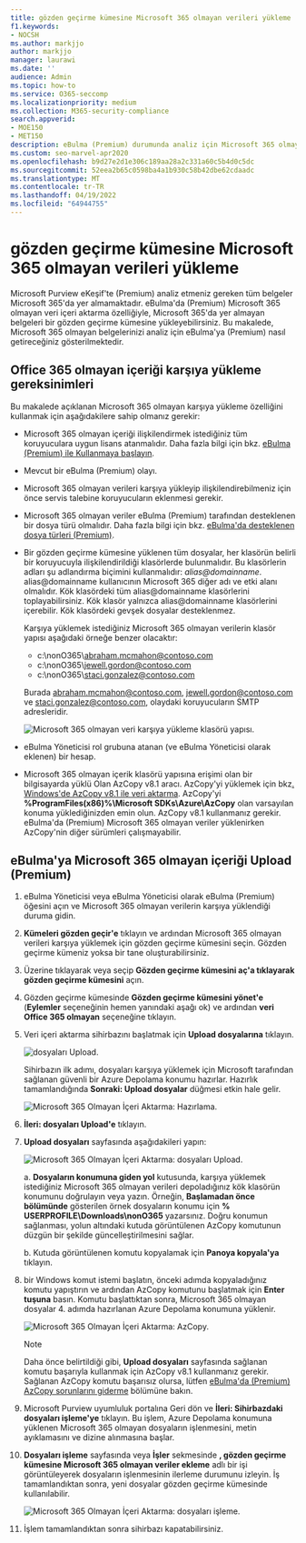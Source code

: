 ```yaml
---
title: gözden geçirme kümesine Microsoft 365 olmayan verileri yükleme
f1.keywords:
- NOCSH
ms.author: markjjo
author: markjjo
manager: laurawi
ms.date: ''
audience: Admin
ms.topic: how-to
ms.service: O365-seccomp
ms.localizationpriority: medium
ms.collection: M365-security-compliance
search.appverid:
- MOE150
- MET150
description: eBulma (Premium) durumunda analiz için Microsoft 365 olmayan verileri bir gözden geçirme kümesine aktarmayı öğrenin.
ms.custom: seo-marvel-apr2020
ms.openlocfilehash: b9d27e2d1e306c189aa28a2c331a60c5b4d0c5dc
ms.sourcegitcommit: 52eea2b65c0598ba4a1b930c58b42dbe62cdaadc
ms.translationtype: MT
ms.contentlocale: tr-TR
ms.lasthandoff: 04/19/2022
ms.locfileid: "64944755"
---
```

# <a name="load-non-microsoft-365-data-into-a-review-set"></a>gözden geçirme kümesine Microsoft 365 olmayan verileri yükleme

Microsoft Purview eKeşif'te (Premium) analiz etmeniz gereken tüm belgeler Microsoft 365'da yer almamaktadır. eBulma'da (Premium) Microsoft 365 olmayan veri içeri aktarma özelliğiyle, Microsoft 365'da yer almayan belgeleri bir gözden geçirme kümesine yükleyebilirsiniz. Bu makalede, Microsoft 365 olmayan belgelerinizi analiz için eBulma'ya (Premium) nasıl getireceğiniz gösterilmektedir.

## <a name="requirements-to-upload-non-office-365-content"></a>Office 365 olmayan içeriği karşıya yükleme gereksinimleri

Bu makalede açıklanan Microsoft 365 olmayan karşıya yükleme özelliğini kullanmak için aşağıdakilere sahip olmanız gerekir:

- Microsoft 365 olmayan içeriği ilişkilendirmek istediğiniz tüm koruyuculara uygun lisans atanmalıdır. Daha fazla bilgi için bkz. [eBulma (Premium) ile Kullanmaya başlayın](get-started-with-advanced-ediscovery.md#step-1-verify-and-assign-appropriate-licenses).

- Mevcut bir eBulma (Premium) olayı.

- Microsoft 365 olmayan verileri karşıya yükleyip ilişkilendirebilmeniz için önce servis talebine koruyucuların eklenmesi gerekir.

- Microsoft 365 olmayan veriler eBulma (Premium) tarafından desteklenen bir dosya türü olmalıdır. Daha fazla bilgi için bkz. [eBulma'da desteklenen dosya türleri (Premium)](supported-filetypes-ediscovery20.md).

- Bir gözden geçirme kümesine yüklenen tüm dosyalar, her klasörün belirli bir koruyucuyla ilişkilendirildiği klasörlerde bulunmalıdır. Bu klasörlerin adları şu adlandırma biçimini kullanmalıdır: *alias@domainname*. alias@domainname kullanıcının Microsoft 365 diğer adı ve etki alanı olmalıdır. Kök klasördeki tüm alias@domainname klasörlerini toplayabilirsiniz. Kök klasör yalnızca alias@domainname klasörlerini içerebilir. Kök klasördeki gevşek dosyalar desteklenmez.

   Karşıya yüklemek istediğiniz Microsoft 365 olmayan verilerin klasör yapısı aşağıdaki örneğe benzer olacaktır:

   - c:\nonO365\abraham.mcmahon@contoso.com
   - c:\nonO365\jewell.gordon@contoso.com
   - c:\nonO365\staci.gonzalez@contoso.com

   Burada abraham.mcmahon@contoso.com, jewell.gordon@contoso.com ve staci.gonzalez@contoso.com, olaydaki koruyucuların SMTP adresleridir.

   ![Microsoft 365 olmayan veri karşıya yükleme klasörü yapısı.](../media/3f2dde84-294e-48ea-b44b-7437bd25284c.png)

- eBulma Yöneticisi rol grubuna atanan (ve eBulma Yöneticisi olarak eklenen) bir hesap.

- Microsoft 365 olmayan içerik klasörü yapısına erişimi olan bir bilgisayarda yüklü Olan AzCopy v8.1 aracı. AzCopy'yi yüklemek için bkz[. Windows'de AzCopy v8.1 ile veri aktarma](/previous-versions/azure/storage/storage-use-azcopy). AzCopy'yi **%ProgramFiles(x86)%\Microsoft SDKs\Azure\AzCopy** olan varsayılan konuma yüklediğinizden emin olun. AzCopy v8.1 kullanmanız gerekir. eBulma'da (Premium) Microsoft 365 olmayan veriler yüklenirken AzCopy'nin diğer sürümleri çalışmayabilir.


## <a name="upload-non-microsoft-365-content-into-ediscovery-premium"></a>eBulma'ya Microsoft 365 olmayan içeriği Upload (Premium)

1. eBulma Yöneticisi veya eBulma Yöneticisi olarak eBulma (Premium) öğesini açın ve Microsoft 365 olmayan verilerin karşıya yüklendiği duruma gidin.  

2. **Kümeleri gözden geçir'e** tıklayın ve ardından Microsoft 365 olmayan verileri karşıya yüklemek için gözden geçirme kümesini seçin.  Gözden geçirme kümeniz yoksa bir tane oluşturabilirsiniz. 
 
3. Üzerine tıklayarak veya seçip **Gözden geçirme kümesini aç'a tıklayarak gözden geçirme kümesini** açın.

4. Gözden geçirme kümesinde **Gözden geçirme kümesini yönet'e** (**Eylemler** seçeneğinin hemen yanındaki aşağı ok) ve ardından **veri Office 365 olmayan** seçeneğine tıklayın.

5. Veri içeri aktarma sihirbazını başlatmak için **Upload dosyalarına** tıklayın.

   ![dosyaları Upload.](../media/574f4059-4146-4058-9df3-ec97cf28d7c7.png)

   Sihirbazın ilk adımı, dosyaları karşıya yüklemek için Microsoft tarafından sağlanan güvenli bir Azure Depolama konumu hazırlar.  Hazırlık tamamlandığında **Sonraki: Upload dosyalar** düğmesi etkin hale gelir.

   ![Microsoft 365 Olmayan İçeri Aktarma: Hazırlama.](../media/0670a347-a578-454a-9b3d-e70ef47aec57.png)
 
5. **İleri: dosyaları Upload'e** tıklayın.

6. **Upload dosyaları** sayfasında aşağıdakileri yapın:

   ![Microsoft 365 Olmayan İçeri Aktarma: dosyaları Upload.](../media/3ea53b5d-7f9b-4dfc-ba63-90a38c14d41a.png)

   a. **Dosyaların konumuna giden yol** kutusunda, karşıya yüklemek istediğiniz Microsoft 365 olmayan verileri depoladığınız kök klasörün konumunu doğrulayın veya yazın. Örneğin, **Başlamadan önce bölümünde** gösterilen örnek dosyaların konumu için **% USERPROFILE\Downloads\nonO365** yazarsınız. Doğru konumun sağlanması, yolun altındaki kutuda görüntülenen AzCopy komutunun düzgün bir şekilde güncelleştirilmesini sağlar.

   b. Kutuda görüntülenen komutu kopyalamak için **Panoya kopyala'ya** tıklayın.

7. bir Windows komut istemi başlatın, önceki adımda kopyaladığınız komutu yapıştırın ve ardından AzCopy komutunu başlatmak için **Enter tuşuna** basın.  Komutu başlattıktan sonra, Microsoft 365 olmayan dosyalar 4. adımda hazırlanan Azure Depolama konumuna yüklenir.

   ![Microsoft 365 Olmayan İçeri Aktarma: AzCopy.](../media/504e2dbe-f36f-4f36-9b08-04aea85d8250.png)

   > [!NOTE]
   > Daha önce belirtildiği gibi, **Upload dosyaları** sayfasında sağlanan komutu başarıyla kullanmak için AzCopy v8.1 kullanmanız gerekir. Sağlanan AzCopy komutu başarısız olursa, lütfen [eBulma'da (Premium) AzCopy sorunlarını giderme](troubleshooting-azcopy.md) bölümüne bakın.

8. Microsoft Purview uyumluluk portalına Geri dön ve **İleri: Sihirbazdaki dosyaları işleme'ye** tıklayın.  Bu işlem, Azure Depolama konumuna yüklenen Microsoft 365 olmayan dosyaların işlenmesini, metin ayıklamasını ve dizine alınmasına başlar.  

9. **Dosyaları işleme** sayfasında veya **İşler** sekmesinde **, gözden geçirme kümesine Microsoft 365 olmayan veriler ekleme** adlı bir işi görüntüleyerek dosyaların işlenmesinin ilerleme durumunu izleyin.  İş tamamlandıktan sonra, yeni dosyalar gözden geçirme kümesinde kullanılabilir.

   ![Microsoft 365 Olmayan İçeri Aktarma: dosyaları işleme.](../media/218b1545-416a-4a9f-9b25-3b70e8508f67.png)

10. İşlem tamamlandıktan sonra sihirbazı kapatabilirsiniz.
